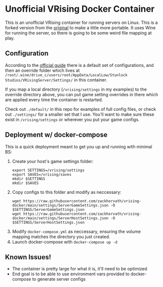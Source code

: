 # Unofficial VRising Docker Container
This is an unofficial VRising container for running servers on Linux. This is a forked version from the [original](https://github.com/Googlrr/V-Rising-Docker-Linux) to make a little more portable. It uses Wine for running the server, so there is going to be some weird file mapping at play.

## Configuration

According to the [official guide](https://github.com/StunlockStudios/vrising-dedicated-server-instructions) there is a default set of configurations, and then an override folder which lives at `/root/.wine/drive_c/users/root/AppData/LocalLow/Stunlock Studios/VRisingServer/Settings/` in this container.

If you map a local directory (`/vrising/settings` in my examples) to the override directory above, you can put game setting overrides in there which are applied every time the container is restarted.

Check out `./default/` in this repo for examples of full config files, or check out `./settings/` for a smaller set that I use. You'll want to make sure these exist in `/vrising/settings` or wherever you put your game configs.


## Deployment w/ docker-compose
This is a quick deployment meant to get you up and running with minimal BS:

1. Create your host's game settings folder:
    ```
    export SETTINGS=/vrising/settings
    export SAVES=/vrising/saves
    mkdir $SETTINGS
    mkdir $SAVES
    ```
2. Copy configs to this folder and modify as neccessary:
    ```
    wget https://raw.githubusercontent.com/zackhorvath/vrising-docker/main/settings/ServerGameSettings.json -O $SETTINGS/ServerGameSettings.json
    wget https://raw.githubusercontent.com/zackhorvath/vrising-docker/main/settings/ServerHostSettings.json -O $SETTINGS/ServerHostSettings.json
    ```
3. Modify `docker-compose.yml` as neccessary, ensuring the volume mapping matches the directory you just created.
4. Launch docker-compose with `docker-compose up -d`

## Known Issues!
* The container is pretty large for what it is, it'll need to be optimized
* End goal is to be able to use environment vars provided to docker-compose to generate server configs
